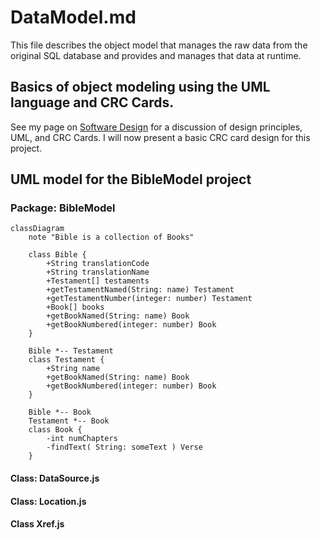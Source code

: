 # DataModel.md
This file describes the object model that manages the raw data from the original SQL database 
and provides and manages that data at runtime.  

## Basics of object modeling using the UML language and CRC Cards.
See my page on [Software Design](https://michaelkentburns.com/index.php/software-design/) for a discussion of design principles, UML, and CRC Cards.
I will now present a basic CRC card design for this project.

## UML model for the BibleModel project

### Package: BibleModel 
```mermaid
classDiagram
    note "Bible is a collection of Books"
   
    class Bible {
        +String translationCode
        +String translationName
        +Testament[] testaments
        +getTestamentNamed(String: name) Testament
        +getTestamentNumber(integer: number) Testament
        +Book[] books
        +getBookNamed(String: name) Book
        +getBookNumbered(integer: number) Book
    }

    Bible *-- Testament
    class Testament {
        +String name
        +getBookNamed(String: name) Book
        +getBookNumbered(integer: number) Book
    }

    Bible *-- Book 
    Testament *-- Book
    class Book {
        -int numChapters
        -findText( String: someText ) Verse
    }

```

#### Class: DataSource.js



#### Class: Location.js

#### Class Xref.js 